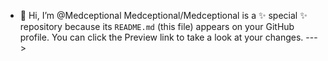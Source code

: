 - 👋 Hi, I’m @Medceptional
Medceptional/Medceptional is a ✨ special ✨ repository because its `README.md` (this file) appears on your GitHub profile.
You can click the Preview link to take a look at your changes.
--->
